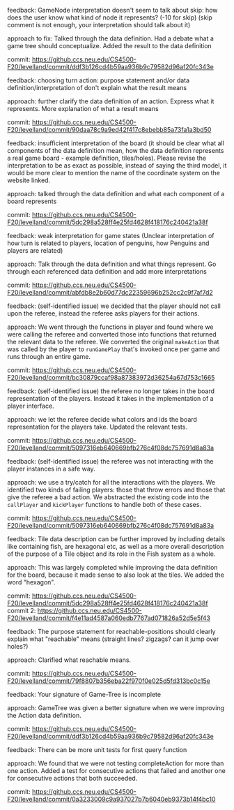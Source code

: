 feedback: GameNode interpretation doesn't seem to talk about skip: how does the user know what kind of node it represents? (-10 for skip) (skip comment is not enough, your interpretation should talk about it)

approach to fix: Talked through the data definition. Had a debate what a game tree should conceptualize. Added the result to the data definition

commit: https://github.ccs.neu.edu/CS4500-F20/levelland/commit/ddf3b126cd4b59aa936b9c79582d96af20fc343e

feedback: choosing turn action: purpose statement and/or data definition/interpretation of <Action> don't explain what the result means

approach: further clarify the data definition of an action. Express what it represents. More explanation of what a result means

commit: https://github.ccs.neu.edu/CS4500-F20/levelland/commit/90daa78c9a9ed42f417c8ebebb85a73fa1a3bd50

feedback: insufficient interpretation of the board (it should be clear what all components of the data definition mean, how the data definition represents a real game board - example definition, tiles/holes). Please revise the interpretation to be as exact as possible, instead of saying the third model, it would be more clear to mention the name of the coordinate system on the website linked.

approach: talked through the data definition and what each component of a board represents

commit: https://github.ccs.neu.edu/CS4500-F20/levelland/commit/5dc298a528ff4e25fd4628f418176c240421a38f

feedback: weak interpretation for game states (Unclear interpretation of how turn is related to players, location of penguins, how Penguins and players are related)

approach: Talk through the data definition and what things represent. Go through each referenced data definition and add more interpretations

commit: https://github.ccs.neu.edu/CS4500-F20/levelland/commit/abfdb8e2b60d77dc22359696b252cc2c9f7af7d2

feedback: (self-identified issue) we decided that the player should not call upon the referee, instead the referee asks players for their actions.

approach: We went through the functions in player and found where we were calling the referee and converted those into functions that returned
the relevant data to the referee. We converted the original `makeAction` that was called by the player to `runGamePlay` that's invoked once per
game and runs through an entire game.

commit: https://github.ccs.neu.edu/CS4500-F20/levelland/commit/bc30879ccaf98a87383972d36254a67d753c1665

feedback: (self-identified issue) the referee no longer takes in the board
representation of the players. Instead it takes in the implementation of a player
interface.

approach: we let the referee decide what colors and ids the board representation
for the players take. Updated the relevant tests.

commit: https://github.ccs.neu.edu/CS4500-F20/levelland/commit/5097316eb640669bfb276c4f08dc757691d8a83a

feedback: (self-identified issue) the referee was not interacting with the player
instances in a safe way.

approach: we use a try/catch for all the interactions with the players. We identified
two kinds of failing players: those that throw errors and those that give the referee
a bad action. We abstracted the existing code into the `callPlayer` and `kickPlayer`
functions to handle both of these cases.

commit: https://github.ccs.neu.edu/CS4500-F20/levelland/commit/5097316eb640669bfb276c4f08dc757691d8a83a

feedback: Tile data description can be further improved by including details like containing fish, are hexagonal etc, as well as a more overall description of the purpose of a Tile object and its role in the Fish system as a whole.

approach: This was largely completed while improving the data definition for the board, because it made sense to also look at the tiles.
We added the word "hexagon".

commit: https://github.ccs.neu.edu/CS4500-F20/levelland/commit/5dc298a528ff4e25fd4628f418176c240421a38f
commit 2: https://github.ccs.neu.edu/CS4500-F20/levelland/commit/f4e11ad4587a060edb7767ad071826a52d5e5f43

feedback: The purpose statement for reachable-positions should clearly explain what "reachable" means (straight lines? zigzags? can it jump over holes?)

approach: Clarified what reachable means.

commit: https://github.ccs.neu.edu/CS4500-F20/levelland/commit/79f8807b356eba22f970f0e025d5fd313bc0c15e

feedback: Your signature of Game-Tree is incomplete

approach: GameTree was given a better signature when we were improving the Action
data definition.

commit: https://github.ccs.neu.edu/CS4500-F20/levelland/commit/ddf3b126cd4b59aa936b9c79582d96af20fc343e

feedback: There can be more unit tests for first query function

approach: We found that we were not testing completeAction for more than one action.
Added a test for consecutive actions that failed and another one for consecutive
actions that both succeeded.

commit: https://github.ccs.neu.edu/CS4500-F20/levelland/commit/0a3233009c9a937027b7b6040eb9373b14f4bc10
